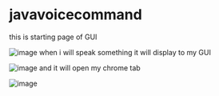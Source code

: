 # javavoicecommand
this is starting page of GUI

![image](https://github.com/nilesh2630/javavoicecommand/assets/97802199/021ecc22-2d96-4f4d-9eb9-b1a3e0215f9e)
when i will speak something it will display to my GUI

![image](https://github.com/nilesh2630/javavoicecommand/assets/97802199/d20b7716-8111-432b-bf35-ae2eff7a1cca)
and it will open my chrome tab

![image](https://github.com/nilesh2630/javavoicecommand/assets/97802199/eedf0a6c-0b1b-46b2-bc95-49ed8caa3ca9)
